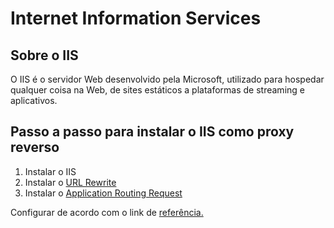 # Internet Information Services

## Sobre o IIS

O IIS é o servidor Web desenvolvido pela Microsoft, utilizado para hospedar qualquer coisa na Web, de sites estáticos a plataformas de streaming e aplicativos.

## Passo a passo para instalar o IIS como proxy reverso

1. Instalar o IIS
2. Instalar o [URL Rewrite](http://www.iis.net/expand/URLRewrite)
3. Instalar o [Application Routing Request](http://www.iis.net/expand/ApplicationRequestRouting)

Configurar de acordo com o link de [referência.](blogs.msdn.microsoft.com/carlosag/2010/04/01/setting-up-a-reverse-proxy-using-iis-url-rewrite-and-arr/)
